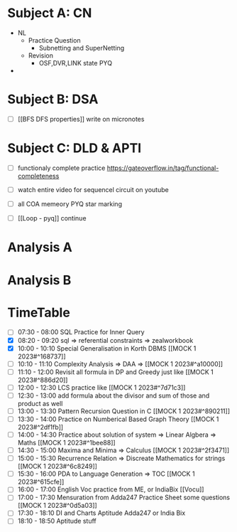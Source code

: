# Subject A: CN
- NL
	- Practice Question
		- Subnetting and SuperNetting
	- Revision
		- OSF,DVR,LINK state PYQ
- 
      
# Subject B: DSA
- [ ] [[BFS DFS properties]] write on micronotes


# Subject C: DLD & APTI
- [ ] functionaly complete practice https://gateoverflow.in/tag/functional-completeness
- [ ] watch entire video for sequencel circuit on youtube
- [ ] all COA memeory PYQ star marking
- [ ] [[Loop - pyq]] continue


# Analysis A

# Analysis B


# TimeTable 
- [ ] 07:30 - 08:00 SQL Practice for Inner Query
- [x] 08:20 - 09:20 sql => referential constraints => zealworkbook
- [x] 10:00 - 10:10 Special Generalisation in Korth DBMS [[MOCK 1 2023#^168737]]
- [ ] 10:10 - 11:10 Complexity Analysis => DAA => [[MOCK 1 2023#^a10000]]
- [ ] 11:10 - 12:00 Revisit all formula in DP and Greedy just like [[MOCK 1 2023#^886d20]]
- [ ] 12:00 - 12:30 LCS practice like [[MOCK 1 2023#^7d71c3]]
- [ ] 12:30 - 13:00 add formula about the divisor and sum of those and product as well
- [ ] 13:00 - 13:30 Pattern Recursion Question in C [[MOCK 1 2023#^890211]]
- [ ] 13:30 - 14:00 Practice on Numberical Based Graph Theory [[MOCK 1 2023#^2df1fb]]
- [ ] 14:00 - 14:30 Practice about solution of system => Linear Algbera => Maths [[MOCK 1 2023#^1bee88]]
- [ ] 14:30 - 15:00 Maxima and Minima => Calculus [[MOCK 1 2023#^2f3471]]
- [ ] 15:00 - 15:30 Recurrence Relation => Discreate Mathematics for strings [[MOCK 1 2023#^6c8249]]
- [ ] 15:30 - 16:00 PDA to Language Generation => TOC [[MOCK 1 2023#^615cfe]]
- [ ] 16:00 - 17:00 English Voc practice from ME, or IndiaBix [[Vocu]]
- [ ] 17:00 - 17:30 Mensuration from Adda247 Practice Sheet some questions [[MOCK 1 2023#^0d5a03]]
- [ ] 17:30 - 18:10 DI and Charts Aptitude Adda247 or India Bix
- [ ] 18:10 - 18:50 Aptitude stuff

